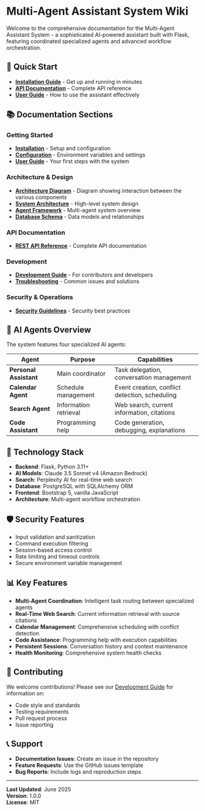 # Multi-Agent Assistant System Wiki

Welcome to the comprehensive documentation for the Multi-Agent Assistant System - a sophisticated AI-powered assistant built with Flask, featuring coordinated specialized agents and advanced workflow orchestration.

## 🚀 Quick Start

- **[Installation Guide](Installation)** - Get up and running in minutes
- **[API Documentation](API-Reference)** - Complete API reference
- **[User Guide](User-Guide)** - How to use the assistant effectively

## 📚 Documentation Sections

### Getting Started
- **[Installation](Installation)** - Setup and configuration
- **[Configuration](Configuration)** - Environment variables and settings
- **[User Guide](User-Guide)** - Your first steps with the system

### Architecture & Design
- **[Architecture Diagram](AIAgentTravelPlanner_Architecture)** - Diagram showing interaction between the various components
- **[System Architecture](System-Architecture)** - High-level system design
- **[Agent Framework](Agent-Framework)** - Multi-agent system overview
- **[Database Schema](Database-Schema)** - Data models and relationships

### API Documentation
- **[REST API Reference](API-Reference)** - Complete API documentation

### Development
- **[Development Guide](Development-Guide)** - For contributors and developers
- **[Troubleshooting](Troubleshooting)** - Common issues and solutions

### Security & Operations
- **[Security Guidelines](Security-Guidelines)** - Security best practices

## 🤖 AI Agents Overview

The system features four specialized AI agents:

| Agent | Purpose | Capabilities |
|-------|---------|-------------|
| **Personal Assistant** | Main coordinator | Task delegation, conversation management |
| **Calendar Agent** | Schedule management | Event creation, conflict detection, scheduling |
| **Search Agent** | Information retrieval | Web search, current information, citations |
| **Code Assistant** | Programming help | Code generation, debugging, explanations |

## 🔧 Technology Stack

- **Backend**: Flask, Python 3.11+
- **AI Models**: Claude 3.5 Sonnet v4 (Amazon Bedrock)
- **Search**: Perplexity AI for real-time web search
- **Database**: PostgreSQL with SQLAlchemy ORM
- **Frontend**: Bootstrap 5, vanilla JavaScript
- **Architecture**: Multi-agent workflow orchestration

## 🛡️ Security Features

- Input validation and sanitization
- Command execution filtering
- Session-based access control
- Rate limiting and timeout controls
- Secure environment variable management

## 📊 Key Features

- **Multi-Agent Coordination**: Intelligent task routing between specialized agents
- **Real-Time Web Search**: Current information retrieval with source citations
- **Calendar Management**: Comprehensive scheduling with conflict detection
- **Code Assistance**: Programming help with execution capabilities
- **Persistent Sessions**: Conversation history and context maintenance
- **Health Monitoring**: Comprehensive system health checks

## 🤝 Contributing

We welcome contributions! Please see our [Development Guide](Development-Guide) for information on:
- Code style and standards
- Testing requirements
- Pull request process
- Issue reporting

## 📞 Support

- **Documentation Issues**: Create an issue in the repository
- **Feature Requests**: Use the GitHub issues template
- **Bug Reports**: Include logs and reproduction steps

---

**Last Updated**: June 2025  
**Version**: 1.0.0  
**License**: MIT
